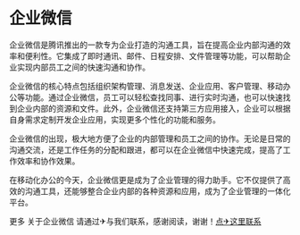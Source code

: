 # 企业微信

企业微信是腾讯推出的一款专为企业打造的沟通工具，旨在提高企业内部沟通的效率和便利性。它集成了即时通讯、邮件、日程安排、文件管理等功能，可以帮助企业实现内部员工之间的快速沟通和协作。

企业微信的核心特点包括组织架构管理、消息发送、企业应用、客户管理、移动办公等功能。通过企业微信，员工可以轻松查找同事、进行实时沟通，也可以快速找到企业内部的资源和文件。此外，企业微信还支持第三方应用接入，企业可以根据自身需求定制开发企业应用，实现更多个性化的功能和服务。

企业微信的出现，极大地方便了企业的内部管理和员工之间的协作。无论是日常的沟通交流，还是工作任务的分配和跟进，都可以在企业微信中快速完成，提高了工作效率和协作效果。

在移动化办公的今天，企业微信更是成为了企业管理的得力助手。它不仅提供了高效的沟通工具，还能够整合企业内部的各种资源和应用，成为了企业管理的一体化平台。

更多 关于企业微信 请通过✈与我们联系，感谢阅读，谢谢！[点✈这里联系](https://t.me/gngwzh)